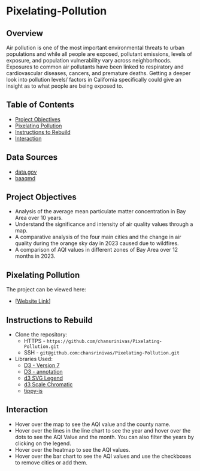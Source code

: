 # Pixelating-Pollution

## Overview

Air pollution is one of the most important environmental threats to urban populations and while all people are exposed, pollutant emissions, levels of exposure, and population vulnerability vary across neighborhoods. Exposures to common air pollutants have been linked to respiratory and cardiovascular diseases, cancers, and premature deaths. Getting a deeper look into pollution levels/ factors in California specifically could give an insight as to what people are being exposed to.


## Table of Contents

- [Project Objectives](#project-objectives)
- [Pixelating Pollution](#pixelating-pollution)
- [Instructions to Rebuild](#rebuild-instructions)
- [Interaction](#interaction)

## Data Sources
+ [data.gov](https://data.gov/)
+ [baaqmd](https://www.baaqmd.gov/)

## Project Objectives

+ Analysis of the average mean particulate matter concentration in Bay Area over 10 years. 
+ Understand the significance and intensity of air quality values through a map. 
+ A comparative analysis of the four main cities and the change in air quality during the orange sky day in 2023 caused due to wildfires.
+ A comparison of AQI values in different zones of Bay Area over 12 months in 2023. 



## Pixelating Pollution

The project can be viewed here:

+ [[Website Link](https://chansrinivas.github.io/Pixelating-Pollution/)]


## Instructions to Rebuild
+ Clone the repository: 
  + HTTPS - `https://github.com/chansrinivas/Pixelating-Pollution.git`
  + SSH - `git@github.com:chansrinivas/Pixelating-Pollution.git`
+ Libraries Used:
  + [D3 - Version 7](https://d3js.org)
  + [D3 - annotation](https://d3-annotation.susielu.com/)
  + [d3 SVG Legend](https://d3-legend.susielu.com)
  + [d3 Scale Chromatic](https://github.com/d3/d3-scale-chromatic)
  + [tippy-js](https://atomiks.github.io/tippyjs/)

## Interaction
+ Hover over the map to see the AQI value and the county name.
+ Hover over the lines in the line chart to see the year and hover over the dots to see the AQI Value and the month. You can also filter the years by clicking on the legend.
+ Hover over the heatmap to see the AQI values.
+ Hover over the bar chart to see the AQI values and use the checkboxes to remove cities or add them. 

